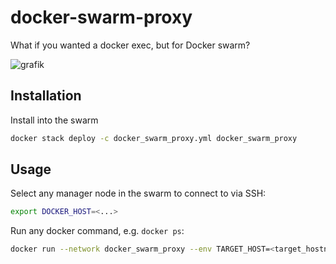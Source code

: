 # docker-swarm-proxy

What if you wanted a docker exec, but for Docker swarm?

![grafik](https://github.com/neuroforgede/docker-swarm-proxy/assets/719760/33294423-a874-47ac-86c9-529c39b5f78b)

## Installation

Install into the swarm

```bash
docker stack deploy -c docker_swarm_proxy.yml docker_swarm_proxy
```

## Usage

Select any manager node in the swarm to connect to via SSH:

```bash
export DOCKER_HOST=<...>
```

Run any docker command, e.g. `docker ps`:

```bash
docker run --network docker_swarm_proxy --env TARGET_HOST=<target_hostname> --rm -it ghcr.io/neuroforgede/docker-swarm-proxy/docker:master ps
```
